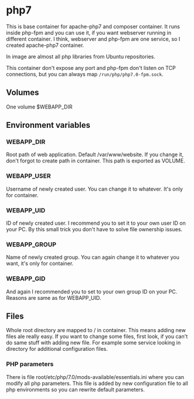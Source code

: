 # php7

This is base container for apache-php7 and composer container. It runs inside 
php-fpm and you can use it, if you want webserver running in different container.
I think, webserver and php-fpm are one service, so I created apache-php7 container.

In image are almost all php libraries from Ubuntu repositories.

This container don't expose any port and php-fpm don't listen on TCP connections,
but you can always map `/run/php/php7.0-fpm.sock`.

## Volumes
One volume $WEBAPP_DIR

## Environment variables
### WEBAPP_DIR
Root path of web application. Default /var/www/website. If you change it, don't forgot to create
path in container. This path is exported as VOLUME.

### WEBAPP_USER
Username of newly created user. You can change it to whatever. It's only for container.

### WEBAPP_UID
ID of newly created user. I recommend you to set it to your own user ID on your PC.
By this small trick you don't have to solve file ownership issues.

### WEBAPP_GROUP
Name of newly created group. You can again change it to whatever you want, it's only for container.

### WEBAPP_GID
And again I recommended you to set to your own group ID on your PC.
Reasons are same as for WEBAPP_UID.

## Files
Whole root directory are mapped to / in container. This means adding new files ale really easy.
If you want to change some files, first look, if you can't do same stuff with adding new file.
For example some service looking in directory for additional configuration files.

### PHP parameters
There is file root/etc/php/7.0/mods-available/essentials.ini where you can modify all php parameters.
This file is added by new configuration file to all php environments so you can rewrite default parameters.